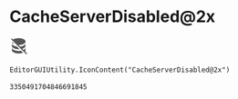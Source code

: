 # CacheServerDisabled@2x
![](/img/CacheServerDisabled@2x.png)

``` CSharp
EditorGUIUtility.IconContent("CacheServerDisabled@2x")
```
```
3350491704846691845
```
